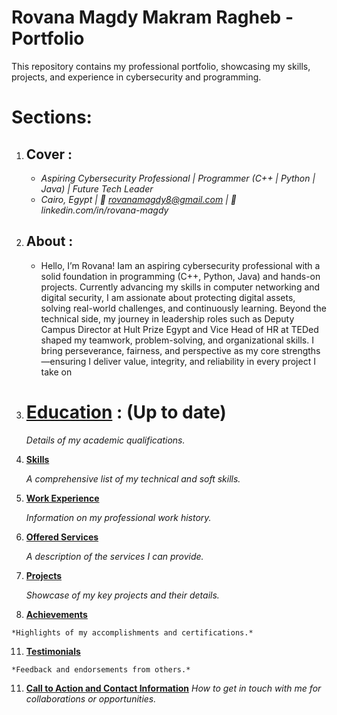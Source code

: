 # Rovana Magdy Makram Ragheb - Portfolio

This repository contains my professional portfolio, showcasing my skills, projects, and experience in cybersecurity and programming.

# Sections:

1.  ## Cover :
      - *Aspiring Cybersecurity Professional | Programmer (C++ | Python | Java) | Future Tech Leader*
      - *Cairo, Egypt | 📧 rovanamagdy8@gmail.com | 🔗 linkedin.com/in/rovana-magdy*

3.  ## About :
      - Hello, I’m Rovana! Iam an aspiring cybersecurity professional with a solid foundation in programming (C++, Python, Java) and hands-on projects. Currently advancing my skills in computer networking and digital security, I am assionate about protecting digital assets, solving real-world challenges, and continuously learning. Beyond the technical side, my journey in leadership roles such as Deputy Campus Director at Hult Prize Egypt and Vice Head of HR at TEDed shaped my teamwork, problem-solving, and organizational skills. I bring perseverance, fairness, and perspective as my core strengths—ensuring I deliver value, integrity, and reliability in every project I take on

5.  # [Education](education.md) : (Up to date)

    *Details of my academic qualifications.*

6.  **[Skills](skills.md)**

    *A comprehensive list of my technical and soft skills.*

7.  **[Work Experience](work_experience.md)**

    *Information on my professional work history.*

8.  **[Offered Services](offered_services.md)**

    *A description of the services I can provide.*

9.  **[Projects](projects.md)**

    *Showcase of my key projects and their details.*

10.  **[Achievements](achievements.md)**

    *Highlights of my accomplishments and certifications.*

11.  **[Testimonials](testimonials.md)**

    *Feedback and endorsements from others.*

11. **[Call to Action and Contact Information](contact.md)**
    *How to get in touch with me for collaborations or opportunities.*



